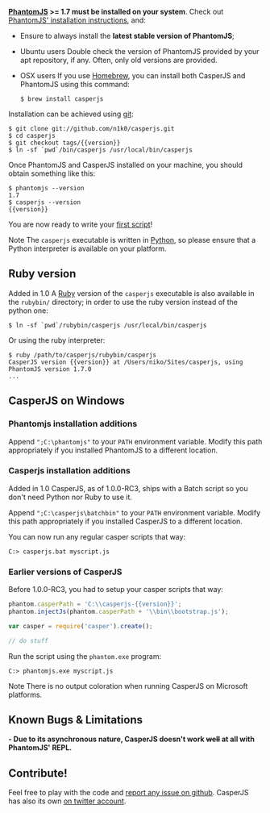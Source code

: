 **[PhantomJS](http://phantomjs.org/) >= 1.7 must be installed on your system**.
Check out [PhantomJS' installation instructions](http://phantomjs.org/download.html),
and:

* Ensure to always install the **latest stable version of PhantomJS**;

* <span class="label label-warning">Ubuntu users</span> Double check the
  version of PhantomJS provided by your apt repository, if any. Often, only old
  versions are provided.

* <span class="label label-info">OSX users</span> If you use
  [Homebrew](http://mxcl.github.com/homebrew/), you can install both CasperJS
  and PhantomJS using this command:

      $ brew install casperjs

Installation can be achieved using [git](http://git-scm.com/):

```
$ git clone git://github.com/n1k0/casperjs.git
$ cd casperjs
$ git checkout tags/{{version}}
$ ln -sf `pwd`/bin/casperjs /usr/local/bin/casperjs
```

Once PhantomJS and CasperJS installed on your machine, you should obtain
something like this:

```
$ phantomjs --version
1.7
$ casperjs --version
{{version}}
```

You are now ready to write your [first script](quickstart.html)!

<span class="label label-info">Note</span>
The `casperjs` executable is written in [Python](http://python.org/), so please ensure
that a Python interpreter is available on your platform.

## Ruby version

<span class="label label-success">Added in 1.0</span>
A [Ruby](http://ruby-lang.org/) version of the `casperjs` executable is also
available in the `rubybin/` directory; in order to use the ruby version instead
of the python one:

```
$ ln -sf `pwd`/rubybin/casperjs /usr/local/bin/casperjs
```

Or using the ruby interpreter:

```
$ ruby /path/to/casperjs/rubybin/casperjs
CasperJS version {{version}} at /Users/niko/Sites/casperjs, using PhantomJS version 1.7.0
...
```

<h2 id="windows">CasperJS on Windows</h2>

### Phantomjs installation additions

Append `";C:\phantomjs"` to your `PATH` environment variable. Modify
this path appropriately if you installed PhantomJS to a different location.

### Casperjs installation additions

<span class="label label-success">Added in 1.0</span>
CasperJS, as of 1.0.0-RC3, ships with a Batch script so you don't need Python nor Ruby
to use it.

Append `";C:\casperjs\batchbin"` to your `PATH` environment variable.
Modify this path appropriately if you installed CasperJS to a different location.

You can now run any regular casper scripts that way:

```
C:> casperjs.bat myscript.js
```

### Earlier versions of CasperJS

Before 1.0.0-RC3, you had to setup your casper scripts that way:

```javascript
phantom.casperPath = 'C:\\casperjs-{{version}}';
phantom.injectJs(phantom.casperPath + '\\bin\\bootstrap.js');

var casper = require('casper').create();

// do stuff
```

Run the script using the `phantom.exe` program:

```
C:> phantomjs.exe myscript.js
```

<span class="label label-info">Note</span>
There is no output coloration when running CasperJS on Microsoft platforms.

## Known Bugs & Limitations

**- Due to its asynchronous nature, CasperJS doesn't work <del>well</del> at all with PhantomJS' REPL.**

## Contribute!

Feel free to play with the code and [report any issue on
github](https://github.com/n1k0/casperjs/issues). CasperJS has also its own [on
twitter account](https://twitter.com/casperjs_org).
